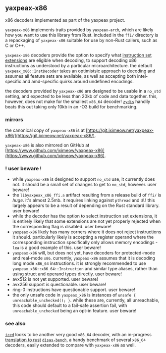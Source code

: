 ## yaxpeax-x86

x86 decoders implemented as part of the yaxpeax project.

`yaxpeax-x86` implements traits provided by `yaxpeax-arch`, which are likely how you want to use this library from Rust. included in the `ffi/` directory is a repackaging of `yaxpeax-x86` suitable for use by non-Rust callers, such as C or C++.

`yaxpeax-x86` decoders provide the option to specify what [instruction set extensions](http://git.iximeow.net/yaxpeax-x86/tree/src/lib.rs#n1309) are eligible when decoding, to support decoding x86 instructions as understood by a particular microarchitecture. the default `yaxpeax_x86::InstDecoder` takes an optimistsic approach to decoding and assumes all feature sets are available, as well as accepting both intel-specific and amd-specific quirks around undefined encodings.

the decoders provided by `yaxpeax-x86` are designed to be usable in a `no_std` setting, and expected to be less than 20kb of code and data together. this, however, does not make for the smallest `x86_64` decoder! [`zydis`](https://github.com/zyantific/zydis) handily beats this out taking only 10kb in an -O3 build for benchmarking.

### mirrors

the canonical copy of `yaxpeax-x86` is at [https://git.iximeow.net/yaxpeax-x86/](https://git.iximeow.net/yaxpeax-x86/).

`yaxpeax-x86` is also mirrored on GitHub at [https://www.github.com/iximeow/yaxpeax-x86](https://www.github.com/iximeow/yaxpeax-x86).

### ! user beware !
* while `yaxpeax-x86` is designed to support `no_std` use, it currently does not. it should be a small set of changes to get to `no_std`, however. user beware!
* the `libyaxpeax_x86_ffi.a` artifact resulting from a release build of `ffi/` is _huge_. it's almost 2.5mb. it requires linking against `pthread` and `dl`! this largely appears to be a result of depending on the Rust standard library. user beware!
* while the decoder has the option to select instruction set extensions, it is entirely likely that some extensions are not yet properly rejected when the corresponding flag is disabled. user beware!
* `yaxpeax-x86` likely has many corners where it does not reject instructions it should. particularly likely is accepting a register operand where the corresponding instruction specifically only allows memory encodings - `lea` is a good example of this. user beware!
* `yaxpeax-x86` will, but does not yet, have decoders for protected-mode and real-mode `x86`. currently, `yaxpeax-x86` assumes that it is decoding long mode `x86_64` instructions. it is strongly recommended to use `yaxpeax_x86::x86_64::Instruction` and similar type aliases, rather than using struct and operand types directly. user beware!
* avx512 is not yet supported. user beware!
* avx256 support is questionable. user beware!
* ring-0 instructions have questionable support. user beware!
* the only unsafe code in `yaxpeax_x86` is instances of `unsafe { unreachable_unchecked(); }`. while these are, currently, all unreachable, this code should default to a fail-safe assertion fail, with `unreachable_unchecked` being an opt-in feature. user beware!

### see also

[`iced`](https://github.com/0xd4d/iced) looks to be another very good `x86_64` decoder, with an in-progress [translation to rust](https://github.com/0xd4d/iced/tree/rust)
[`disas-bench`](https://github.com/athre0z/disas-bench), a handy benchmark of several `x86_64` decoders, easily extended to compare with `yaxpeax-x86` as well.

